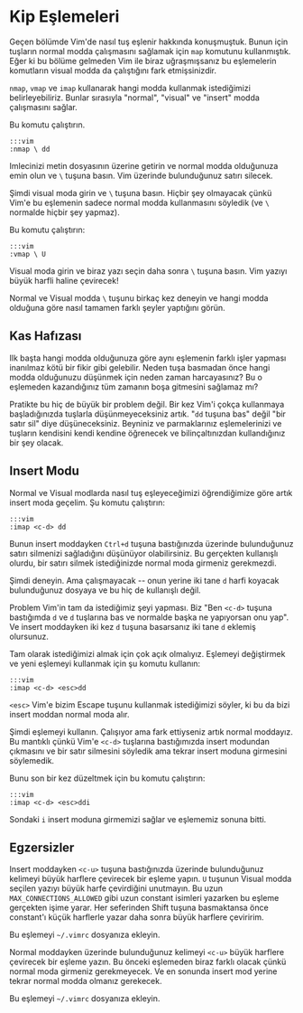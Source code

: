 Kip Eşlemeleri
==============

Geçen bölümde Vim'de nasıl tuş eşlenir hakkında konuşmuştuk. Bunun için
tuşların normal modda çalışmasını sağlamak için `map` komutunu kullanmıştık.
Eğer ki bu bölüme gelmeden Vim ile biraz uğraşmışsanız bu eşlemelerin
komutların visual modda da çalıştığını fark etmişsinizdir.

`nmap`, `vmap` ve `imap` kullanarak hangi modda kullanmak istediğimizi
belirleyebiliriz. Bunlar sırasıyla "normal", "visual" ve "insert" modda
çalışmasını sağlar.

Bu komutu çalıştırın.

    :::vim
    :nmap \ dd

Imlecinizi metin dosyasının üzerine getirin ve normal modda olduğunuza emin
olun ve `\` tuşuna basın. Vim üzerinde bulunduğunuz satırı silecek.

Şimdi visual moda girin ve `\` tuşuna basın. Hiçbir şey olmayacak çünkü Vim'e
bu eşlemenin sadece normal modda kullanmasını söyledik (ve `\` normalde hiçbir
şey yapmaz).

Bu komutu çalıştırın:

    :::vim
    :vmap \ U

Visual moda girin ve biraz yazı seçin daha sonra `\` tuşuna basın. Vim yazıyı
büyük harfli haline çevirecek!

Normal ve Visual modda `\` tuşunu birkaç kez deneyin ve hangi modda olduğuna
göre nasıl tamamen farklı şeyler yaptığını görün.

Kas Hafızası
------------

Ilk başta hangi modda olduğunuza göre aynı eşlemenin farklı işler yapması
inanılmaz kötü bir fikir gibi gelebilir. Neden tuşa basmadan önce hangi modda
olduğunuzu düşünmek için neden zaman harcayasınız? Bu o eşlemeden kazandığınız
tüm zamanın boşa gitmesini sağlamaz mı?

Pratikte bu hiç de büyük bir problem değil. Bir kez Vim'i çokça kullanmaya
başladığınızda tuşlarla düşünmeyeceksiniz artık. "`dd` tuşuna bas" değil "bir
satır sil" diye düşüneceksiniz. Beyniniz ve parmaklarınız eşlemelerinizi ve
tuşların kendisini kendi kendine öğrenecek ve bilinçaltınızdan kullandığınız
bir şey olacak.

Insert Modu
-----------

Normal ve Visual modlarda nasıl tuş eşleyeceğimizi öğrendiğimize göre artık
insert moda geçelim. Şu komutu çalıştırın:

    :::vim
    :imap <c-d> dd

Bunun insert moddayken `Ctrl+d` tuşuna bastığınızda üzerinde bulunduğunuz
satırı silmenizi sağladığını düşünüyor olabilirsiniz. Bu gerçekten kullanışlı
olurdu, bir satırı silmek istediğinizde normal moda girmeniz gerekmezdi.

Şimdi deneyin. Ama çalışmayacak -- onun yerine iki tane `d` harfi koyacak
bulunduğunuz dosyaya ve bu hiç de kullanışlı değil.

Problem Vim'in tam da istediğimiz şeyi yapması. Biz "Ben `<c-d>` tuşuna
bastığımda `d` ve `d` tuşlarına bas ve normalde başka ne yapıyorsan onu yap".
Ve insert moddayken iki kez `d` tuşuna basarsanız iki tane `d` eklemiş
olursunuz.

Tam olarak istediğimizi almak için çok açık olmalıyız. Eşlemeyi değiştirmek
ve yeni eşlemeyi kullanmak için şu komutu kullanın:

    :::vim
    :imap <c-d> <esc>dd

`<esc>` Vim'e bizim Escape tuşunu kullanmak istediğimizi söyler, ki bu da bizi
insert moddan normal moda alır.

Şimdi eşlemeyi kullanın. Çalışıyor ama fark ettiyseniz artık normal moddayız.
Bu mantıklı çünkü Vim'e `<c-d>` tuşlarına bastığımızda insert modundan
çıkmasını ve bir satır silmesini söyledik ama tekrar insert moduna girmesini
söylemedik.

Bunu son bir kez düzeltmek için bu komutu çalıştırın:

    :::vim
    :imap <c-d> <esc>ddi

Sondaki `i` insert moduna girmemizi sağlar ve eşlememiz sonuna bitti.

Egzersizler
-----------

Insert moddayken `<c-u>` tuşuna bastığınızda üzerinde bulunduğunuz kelimeyi
büyük harflere çevirecek bir eşleme yapın. `U` tuşunun Visual modda seçilen
yazıyı büyük harfe çevirdiğini unutmayın. Bu uzun `MAX_CONNECTIONS_ALLOWED`
gibi uzun constant isimleri yazarken bu eşleme gerçekten işime yarar. Her
seferinden Shift tuşuna basmaktansa önce constant'ı küçük harflerle yazar daha
sonra büyük harflere çeviririm.

Bu eşlemeyi `~/.vimrc` dosyanıza ekleyin.

Normal moddayken üzerinde bulunduğunuz kelimeyi `<c-u>` büyük harflere
çevirecek bir eşleme yazın. Bu önceki eşlemeden biraz farklı olacak çünkü
normal moda girmeniz gerekmeyecek. Ve en sonunda insert mod yerine tekrar
normal modda olmanız gerekecek.

Bu eşlemeyi `~/.vimrc` dosyanıza ekleyin.
